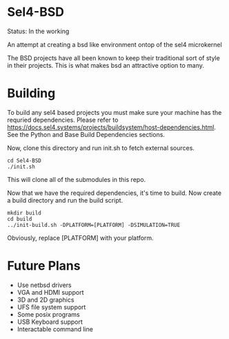 # Sel4-BSD

Status: In the working

An attempt at creating a bsd like environment ontop of the sel4 microkernel

The BSD projects have all been known to keep their traditional sort of style in their projects. This is what makes bsd an attractive option to many. 

# Building

To build any sel4 based projects you must make sure your machine has the requried dependencies. Please refer to https://docs.sel4.systems/projects/buildsystem/host-dependencies.html. See the Python and Base Build Dependencies sections.

Now, clone this directory and run init.sh to fetch external sources.

```
cd Sel4-BSD
./init.sh
```

This will clone all of the submodules in this repo.

Now that we have the required dependencies, it's time to build. Now create a build directory and run the build script. 

```
mkdir build
cd build
../init-build.sh -DPLATFORM=[PLATFORM] -DSIMULATION=TRUE
```

Obviously, replace [PLATFORM] with your platform. 

# Future Plans

- Use netbsd drivers
- VGA and HDMI support
- 3D and 2D graphics
- UFS file system support 
- Some posix programs
- USB Keyboard support
- Interactable command line
